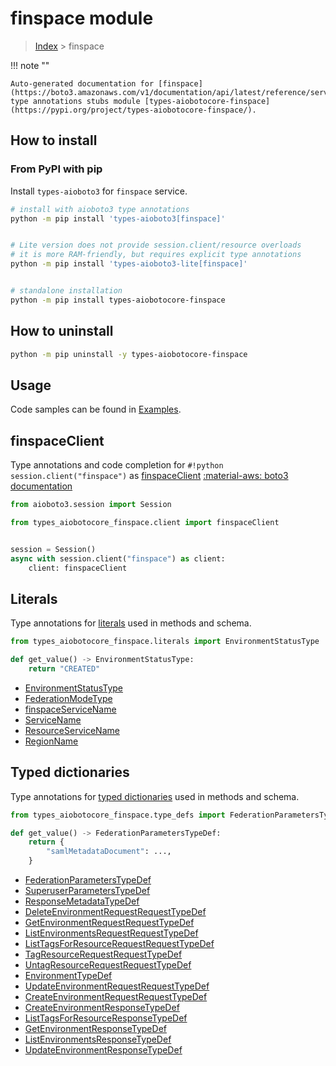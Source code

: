 # finspace module

> [Index](../README.md) > finspace


!!! note ""

    Auto-generated documentation for [finspace](https://boto3.amazonaws.com/v1/documentation/api/latest/reference/services/finspace.html#finspace)
    type annotations stubs module [types-aiobotocore-finspace](https://pypi.org/project/types-aiobotocore-finspace/).

## How to install



### From PyPI with pip

Install `types-aioboto3` for `finspace` service.

```bash
# install with aioboto3 type annotations
python -m pip install 'types-aioboto3[finspace]'


# Lite version does not provide session.client/resource overloads
# it is more RAM-friendly, but requires explicit type annotations
python -m pip install 'types-aioboto3-lite[finspace]'


# standalone installation
python -m pip install types-aiobotocore-finspace
```



## How to uninstall

```bash
python -m pip uninstall -y types-aiobotocore-finspace
```

## Usage

Code samples can be found in [Examples](./usage.md).

## finspaceClient

Type annotations and code completion for  `#!python session.client("finspace")` as [finspaceClient](./client.md)
[:material-aws: boto3 documentation](https://boto3.amazonaws.com/v1/documentation/api/latest/reference/services/finspace.html#finspace.Client)

```python title="Usage example"
from aioboto3.session import Session

from types_aiobotocore_finspace.client import finspaceClient


session = Session()
async with session.client("finspace") as client:
    client: finspaceClient
```








## Literals

Type annotations for [literals](./literals.md) used in methods and schema.

```python title="Usage example"
from types_aiobotocore_finspace.literals import EnvironmentStatusType

def get_value() -> EnvironmentStatusType:
    return "CREATED"
```

- [EnvironmentStatusType](./literals.md#environmentstatustype)
- [FederationModeType](./literals.md#federationmodetype)
- [finspaceServiceName](./literals.md#finspaceservicename)
- [ServiceName](./literals.md#servicename)
- [ResourceServiceName](./literals.md#resourceservicename)
- [RegionName](./literals.md#regionname)




## Typed dictionaries

Type annotations for [typed dictionaries](./type_defs.md) used in methods and schema.

```python title="Usage example"
from types_aiobotocore_finspace.type_defs import FederationParametersTypeDef

def get_value() -> FederationParametersTypeDef:
    return {
        "samlMetadataDocument": ...,
    }
```

- [FederationParametersTypeDef](./type_defs.md#federationparameterstypedef)
- [SuperuserParametersTypeDef](./type_defs.md#superuserparameterstypedef)
- [ResponseMetadataTypeDef](./type_defs.md#responsemetadatatypedef)
- [DeleteEnvironmentRequestRequestTypeDef](./type_defs.md#deleteenvironmentrequestrequesttypedef)
- [GetEnvironmentRequestRequestTypeDef](./type_defs.md#getenvironmentrequestrequesttypedef)
- [ListEnvironmentsRequestRequestTypeDef](./type_defs.md#listenvironmentsrequestrequesttypedef)
- [ListTagsForResourceRequestRequestTypeDef](./type_defs.md#listtagsforresourcerequestrequesttypedef)
- [TagResourceRequestRequestTypeDef](./type_defs.md#tagresourcerequestrequesttypedef)
- [UntagResourceRequestRequestTypeDef](./type_defs.md#untagresourcerequestrequesttypedef)
- [EnvironmentTypeDef](./type_defs.md#environmenttypedef)
- [UpdateEnvironmentRequestRequestTypeDef](./type_defs.md#updateenvironmentrequestrequesttypedef)
- [CreateEnvironmentRequestRequestTypeDef](./type_defs.md#createenvironmentrequestrequesttypedef)
- [CreateEnvironmentResponseTypeDef](./type_defs.md#createenvironmentresponsetypedef)
- [ListTagsForResourceResponseTypeDef](./type_defs.md#listtagsforresourceresponsetypedef)
- [GetEnvironmentResponseTypeDef](./type_defs.md#getenvironmentresponsetypedef)
- [ListEnvironmentsResponseTypeDef](./type_defs.md#listenvironmentsresponsetypedef)
- [UpdateEnvironmentResponseTypeDef](./type_defs.md#updateenvironmentresponsetypedef)

